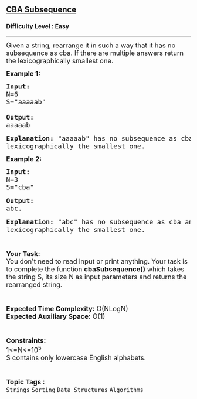 <h2><a href="https://practice.geeksforgeeks.org/problems/cba-subsequence--170645/1">CBA Subsequence</a></h2><h3>Difficulty Level : Easy</h3><hr><div class="problems_problem_content__Xm_eO"><p><span style="font-size:18px">Given a string, rearrange it in such a way that it has no subsequence as cba. If there are multiple answers return the lexicographically smallest one.</span></p>

<p><span style="font-size:18px"><strong>Example 1:</strong></span></p>

<pre><span style="font-size:18px"><strong>Input:</strong>
N=6
S="aaaaab"</span>
<span style="font-size:18px">
<strong>Output:</strong>
aaaaab</span>

<span style="font-size:18px"><strong>Explanation:</strong> "aaaaab" has no subsequence as cba and is 
lexicographically the smallest one.</span></pre>

<p><span style="font-size:18px"><strong>Example 2:</strong></span></p>

<pre><span style="font-size:18px"><strong>Input:</strong> 
N=3 
S="cba"</span>

<span style="font-size:18px"><strong>Output:</strong></span> 
<span style="font-size:18px">abc.</span>

<span style="font-size:18px"><strong>Explanation:</strong> "abc" has no subsequence as cba and is
lexicographically the smallest one.</span></pre>

<p>&nbsp;</p>

<p><span style="font-size:18px"><strong>Your Task:</strong><br>
You don't need to read input or print anything. Your task is to complete the function <strong>cbaSubsequence()</strong>&nbsp;which takes the string S,&nbsp;its size N<strong>&nbsp;</strong>as input parameters&nbsp;and returns the rearranged string.</span></p>

<p>&nbsp;</p>

<p><span style="font-size:18px"><strong>Expected Time Complexity:</strong> O(NLogN)<br>
<strong>Expected Auxiliary Space:</strong> O(1)</span></p>

<p>&nbsp;</p>

<p><span style="font-size:18px"><strong>Constraints:</strong><br>
1&lt;=N&lt;=10<sup>5</sup><br>
S contains only lowercase English alphabets.</span></p>
</div><br><p><span style=font-size:18px><strong>Topic Tags : </strong><br><code>Strings</code>&nbsp;<code>Sorting</code>&nbsp;<code>Data Structures</code>&nbsp;<code>Algorithms</code>&nbsp;